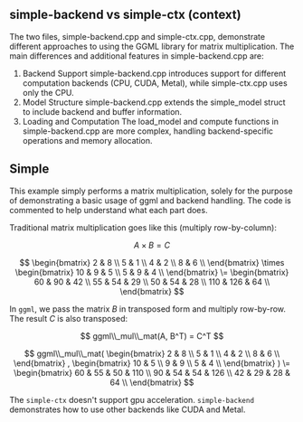 ## simple-backend vs simple-ctx (context)
The two files, simple-backend.cpp and simple-ctx.cpp, demonstrate different approaches to using the GGML library for matrix multiplication. The main differences and additional features in simple-backend.cpp are:
1. Backend Support
simple-backend.cpp introduces support for different computation backends (CPU, CUDA, Metal), while simple-ctx.cpp uses only the CPU.
2. Model Structure
simple-backend.cpp extends the simple_model struct to include backend and buffer information.
3. Loading and Computation
The load_model and compute functions in simple-backend.cpp are more complex, handling backend-specific operations and memory allocation.

## Simple

This example simply performs a matrix multiplication, solely for the purpose of demonstrating a basic usage of ggml and backend handling. The code is commented to help understand what each part does.

Traditional matrix multiplication goes like this (multiply row-by-column):

$$
A \times B = C
$$

$$
\begin{bmatrix}
2 & 8 \\
5 & 1 \\
4 & 2 \\
8 & 6 \\
\end{bmatrix}
\times
\begin{bmatrix}
10 & 9 & 5 \\
5 & 9 & 4 \\
\end{bmatrix}
\=
\begin{bmatrix}
60 & 90 & 42 \\
55 & 54 & 29 \\
50 &  54 & 28 \\
110 & 126 & 64 \\
\end{bmatrix}
$$

In `ggml`, we pass the matrix $B$ in transposed form and multiply row-by-row. The result $C$ is also transposed:

$$
ggml\\_mul\\_mat(A, B^T) = C^T
$$

$$
ggml\\_mul\\_mat(
\begin{bmatrix}
2 & 8 \\
5 & 1 \\
4 & 2 \\
8 & 6 \\
\end{bmatrix}
,
\begin{bmatrix}
10 & 5 \\
9 & 9 \\
5 & 4 \\
\end{bmatrix}
)
\=
\begin{bmatrix}
60 & 55 & 50 & 110 \\
90 & 54 & 54 & 126 \\
42 & 29 & 28 & 64 \\
\end{bmatrix}
$$

The `simple-ctx` doesn't support gpu acceleration. `simple-backend` demonstrates how to use other backends like CUDA and Metal.
